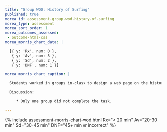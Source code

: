 ```yaml
---
title: "Group WOD: History of Surfing"
published: true
morea_id: assessment-group-wod-history-of-surfing
morea_type: assessment
morea_sort_order: 1
morea_outcomes_assessed:
 - outcome-html-css
morea_morris_chart_data: |

  [{ y: 'Rx', num: 0 },
   { y: 'Av', num: 3 },
   { y: 'Sd', num: 2 },
   { y: 'DNF', num: 1 }]

morea_morris_chart_caption: |

  Students worked in groups in-class to design a web page on the history of surfing.

  Discussion:

     * Only one group did not complete the task. 

---
```


{%  include assessment-morris-chart-wod.html Rx="< 20 min" Av="20-30 min" Sd="30-45 min" DNF="45+ min or incorrect"  %}



